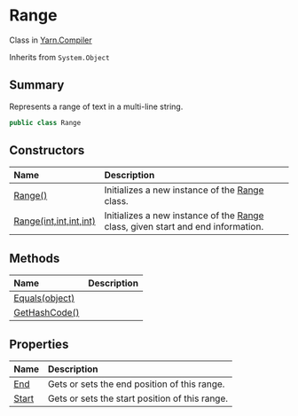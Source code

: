 # Range

Class in [Yarn.Compiler](api/csharp/yarn.compiler.md)

Inherits from `System.Object`

## Summary


Represents a range of text in a multi-line string.


```csharp
public class Range
```

## Constructors

|Name|Description|
|:---|:---|
|[Range()](api/csharp/yarn.compiler.range..ctor-2.md)|Initializes a new instance of the  <a href="yarn.compiler.range.md">Range</a>  class.|
|[Range(int,int,int,int)](api/csharp/yarn.compiler.range..ctor-1.md)|Initializes a new instance of the  <a href="yarn.compiler.range.md">Range</a>  class, given start and end information.|

## Methods

|Name|Description|
|:---|:---|
|[Equals(object)](api/csharp/yarn.compiler.range.equals.md)||
|[GetHashCode()](api/csharp/yarn.compiler.range.gethashcode.md)||

## Properties

|Name|Description|
|:---|:---|
|[End](api/csharp/yarn.compiler.range.end.md)|Gets or sets the end position of this range.|
|[Start](api/csharp/yarn.compiler.range.start.md)|Gets or sets the start position of this range.|

